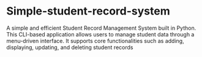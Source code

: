 # Simple-student-record-system
A simple and efficient Student Record Management System built in Python. This CLI-based application allows users to manage student data through a menu-driven interface. It supports core functionalities such as adding, displaying, updating, and deleting student records
